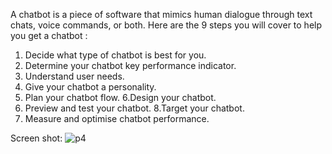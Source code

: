 A chatbot is a piece of software that mimics human dialogue through text chats, voice commands, or both. Here are the 9 steps you will cover to help you get a chatbot :
 1. Decide what type of chatbot is best for you. 
2. Determine your chatbot key performance indicator. 
3. Understand user needs.
4. Give your chatbot a personality. 
5. Plan your chatbot flow. 
6.Design your chatbot.
7. Preview and test your chatbot. 
8.Target your chatbot.
9. Measure and optimise chatbot performance.

Screen shot:
![p4](https://github.com/Akhileswar-K/CHATBOT/assets/141510337/016df6ef-d90d-49c7-8f66-f6b6630c2640)
